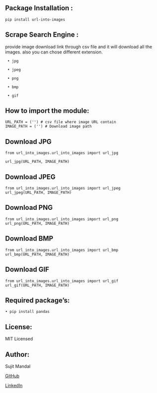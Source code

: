 ## Package Installation : 
```
pip install url-into-images
```
## Scrape Search Engine :
provide image download link through csv file and it will download all the images. also you can chose different extension.
```
 • jpg

 • jpeg

 • png

 • bmp

 • gif
```
## How to import the module:
```
URL_PATH = ('') # csv file where image URL contain
IMAGE_PATH = ('') # Download image path
```
## Download JPG
```
from url_into_images.url_into_images import url_jpg

url_jpg(URL_PATH, IMAGE_PATH)
```
## Download JPEG
```
from url_into_images.url_into_images import url_jpeg
url_jpeg(URL_PATH, IMAGE_PATH)
```
## Download PNG
```
from url_into_images.url_into_images import url_png
url_png(URL_PATH, IMAGE_PATH)
```
## Download BMP
```
from url_into_images.url_into_images import url_bmp
url_bmp(URL_PATH, IMAGE_PATH)
```
## Download GIF
```
from url_into_images.url_into_images import url_gif
url_gif(URL_PATH, IMAGE_PATH)
```

## Required package’s:
```
• pip install pandas

```
## License:
MIT Licensed

## Author:
Sujit Mandal

[GitHub](https://github.com/sujitmandal)

[LinkedIn](https://www.linkedin.com/in/sujit-mandal-91215013a/)
